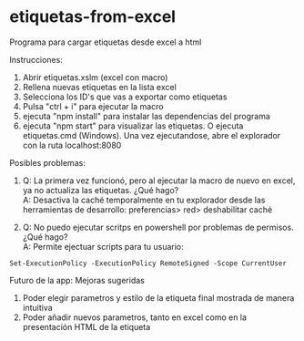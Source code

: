 # etiquetas-from-excel
Programa para cargar etiquetas desde excel a html

Instrucciones:

1. Abrir etiquetas.xslm (excel con macro)  
2. Rellena nuevas etiquetas en la lista excel  
3. Selecciona los ID's que vas a exportar como etiquetas  
4. Pulsa "ctrl + i" para ejecutar la macro  
5. ejecuta "npm install" para instalar las dependencias del programa  
6. ejecuta "npm start" para visualizar las etiquetas. O ejecuta etiquetas.cmd (Windows). Una vez ejecutandose, abre el explorador con la ruta localhost:8080

Posibles problemas:

1. Q: La primera vez funcionó, pero al ejecutar la macro de nuevo en excel, ya no actualiza las etiquetas. ¿Qué hago?  
A: Desactiva la caché temporalmente en tu explorador desde las herramientas de desarrollo: preferencias> red> deshabilitar caché

2. Q: No puedo ejecutar scritps en powershell por problemas de permisos. ¿Qué hago?  
A: Permite ejectuar scripts para tu usuario:  
```
Set-ExecutionPolicy -ExecutionPolicy RemoteSigned -Scope CurrentUser
```
Futuro de la app: Mejoras sugeridas

1. Poder elegir parametros y estilo de la etiqueta final mostrada de manera intuitiva  
2. Poder añadir nuevos parametros, tanto en excel como en la presentación HTML de la etiqueta
